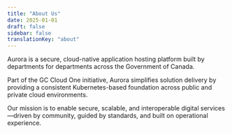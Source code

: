```yaml
---
title: "About Us"
date: 2025-01-01
draft: false
sidebar: false
translationKey: "about"
---
```


Aurora is a secure, cloud-native application hosting platform built by departments for departments across the Government of Canada. 

Part of the GC Cloud One initiative, Aurora simplifies solution delivery by providing a consistent Kubernetes-based foundation across public and private cloud environments.

Our mission is to enable secure, scalable, and interoperable digital services—driven by community, guided by standards, and built on operational experience.

